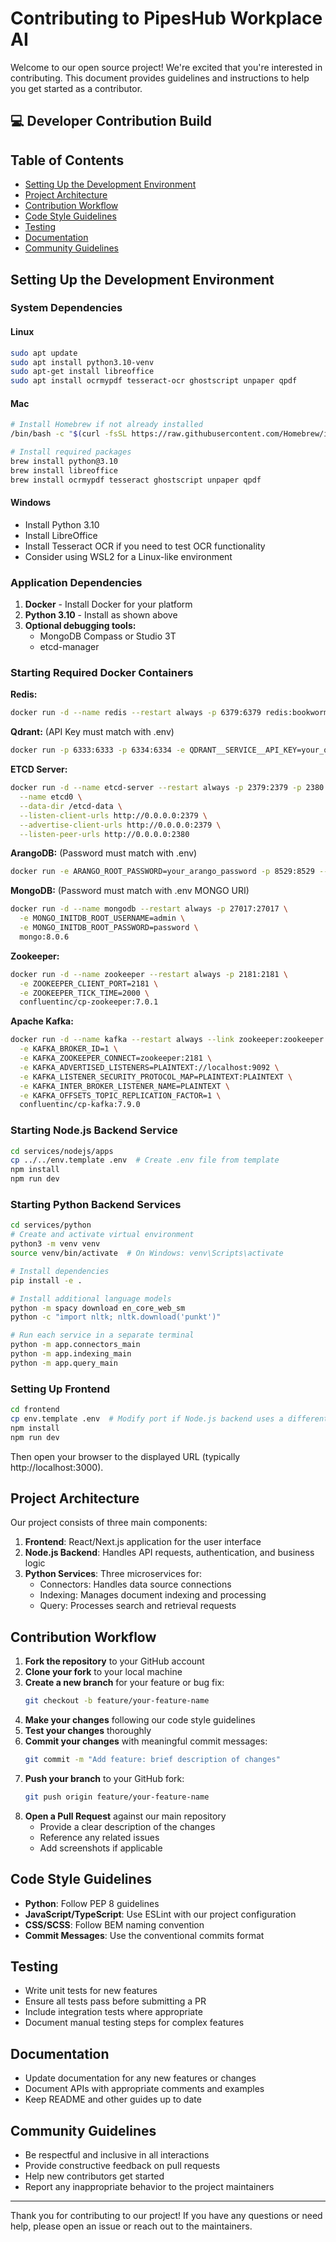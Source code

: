 # Contributing to PipesHub Workplace AI 

Welcome to our open source project! We're excited that you're interested in contributing. This document provides guidelines and instructions to help you get started as a contributor.

## 💻 Developer Contribution Build

## Table of Contents
- [Setting Up the Development Environment](#setting-up-the-development-environment)
- [Project Architecture](#project-architecture)
- [Contribution Workflow](#contribution-workflow)
- [Code Style Guidelines](#code-style-guidelines)
- [Testing](#testing)
- [Documentation](#documentation)
- [Community Guidelines](#community-guidelines)

## Setting Up the Development Environment

### System Dependencies

#### Linux
```bash
sudo apt update
sudo apt install python3.10-venv
sudo apt-get install libreoffice
sudo apt install ocrmypdf tesseract-ocr ghostscript unpaper qpdf
```

#### Mac
```bash
# Install Homebrew if not already installed
/bin/bash -c "$(curl -fsSL https://raw.githubusercontent.com/Homebrew/install/HEAD/install.sh)"

# Install required packages
brew install python@3.10
brew install libreoffice
brew install ocrmypdf tesseract ghostscript unpaper qpdf
```

#### Windows
- Install Python 3.10
- Install LibreOffice
- Install Tesseract OCR if you need to test OCR functionality
- Consider using WSL2 for a Linux-like environment

### Application Dependencies

1. **Docker** - Install Docker for your platform
2. **Python 3.10** - Install as shown above
3. **Optional debugging tools:**
   - MongoDB Compass or Studio 3T
   - etcd-manager

### Starting Required Docker Containers

**Redis:**
```bash
docker run -d --name redis --restart always -p 6379:6379 redis:bookworm
```

**Qdrant:** (API Key must match with .env)
```bash
docker run -p 6333:6333 -p 6334:6334 -e QDRANT__SERVICE__API_KEY=your_qdrant_api_key qdrant/qdrant:v1.13.6
```

**ETCD Server:**
```bash
docker run -d --name etcd-server --restart always -p 2379:2379 -p 2380:2380 quay.io/coreos/etcd:v3.5.17 /usr/local/bin/etcd \
  --name etcd0 \
  --data-dir /etcd-data \
  --listen-client-urls http://0.0.0.0:2379 \
  --advertise-client-urls http://0.0.0.0:2379 \
  --listen-peer-urls http://0.0.0.0:2380
```

**ArangoDB:** (Password must match with .env)
```bash
docker run -e ARANGO_ROOT_PASSWORD=your_arango_password -p 8529:8529 --name arango --restart always -d arangodb:3.12.4
```

**MongoDB:** (Password must match with .env MONGO URI)
```bash
docker run -d --name mongodb --restart always -p 27017:27017 \
  -e MONGO_INITDB_ROOT_USERNAME=admin \
  -e MONGO_INITDB_ROOT_PASSWORD=password \
  mongo:8.0.6
```

**Zookeeper:**
```bash
docker run -d --name zookeeper --restart always -p 2181:2181 \
  -e ZOOKEEPER_CLIENT_PORT=2181 \
  -e ZOOKEEPER_TICK_TIME=2000 \
  confluentinc/cp-zookeeper:7.0.1
```

**Apache Kafka:**
```bash
docker run -d --name kafka --restart always --link zookeeper:zookeeper -p 9092:9092 \
  -e KAFKA_BROKER_ID=1 \
  -e KAFKA_ZOOKEEPER_CONNECT=zookeeper:2181 \
  -e KAFKA_ADVERTISED_LISTENERS=PLAINTEXT://localhost:9092 \
  -e KAFKA_LISTENER_SECURITY_PROTOCOL_MAP=PLAINTEXT:PLAINTEXT \
  -e KAFKA_INTER_BROKER_LISTENER_NAME=PLAINTEXT \
  -e KAFKA_OFFSETS_TOPIC_REPLICATION_FACTOR=1 \
  confluentinc/cp-kafka:7.9.0
```

### Starting Node.js Backend Service
```bash
cd services/nodejs/apps
cp ../../env.template .env  # Create .env file from template
npm install
npm run dev
```

### Starting Python Backend Services
```bash
cd services/python
# Create and activate virtual environment
python3 -m venv venv
source venv/bin/activate  # On Windows: venv\Scripts\activate

# Install dependencies
pip install -e .

# Install additional language models
python -m spacy download en_core_web_sm
python -c "import nltk; nltk.download('punkt')"

# Run each service in a separate terminal
python -m app.connectors_main
python -m app.indexing_main
python -m app.query_main
```

### Setting Up Frontend
```bash
cd frontend
cp env.template .env  # Modify port if Node.js backend uses a different one
npm install
npm run dev
```

Then open your browser to the displayed URL (typically http://localhost:3000).

## Project Architecture

Our project consists of three main components:

1. **Frontend**: React/Next.js application for the user interface
2. **Node.js Backend**: Handles API requests, authentication, and business logic
3. **Python Services**: Three microservices for:
   - Connectors: Handles data source connections
   - Indexing: Manages document indexing and processing
   - Query: Processes search and retrieval requests

## Contribution Workflow

1. **Fork the repository** to your GitHub account
2. **Clone your fork** to your local machine
3. **Create a new branch** for your feature or bug fix:
   ```bash
   git checkout -b feature/your-feature-name
   ```
4. **Make your changes** following our code style guidelines
5. **Test your changes** thoroughly
6. **Commit your changes** with meaningful commit messages:
   ```bash
   git commit -m "Add feature: brief description of changes"
   ```
7. **Push your branch** to your GitHub fork:
   ```bash
   git push origin feature/your-feature-name
   ```
8. **Open a Pull Request** against our main repository
   - Provide a clear description of the changes
   - Reference any related issues
   - Add screenshots if applicable

## Code Style Guidelines

- **Python**: Follow PEP 8 guidelines
- **JavaScript/TypeScript**: Use ESLint with our project configuration
- **CSS/SCSS**: Follow BEM naming convention
- **Commit Messages**: Use the conventional commits format

## Testing

- Write unit tests for new features
- Ensure all tests pass before submitting a PR
- Include integration tests where appropriate
- Document manual testing steps for complex features

## Documentation

- Update documentation for any new features or changes
- Document APIs with appropriate comments and examples
- Keep README and other guides up to date

## Community Guidelines

- Be respectful and inclusive in all interactions
- Provide constructive feedback on pull requests
- Help new contributors get started
- Report any inappropriate behavior to the project maintainers

---

Thank you for contributing to our project! If you have any questions or need help, please open an issue or reach out to the maintainers.
